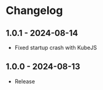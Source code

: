 # Changelog

## 1.0.1 - 2024-08-14
- Fixed startup crash with KubeJS

## 1.0.0 - 2024-08-13
- Release